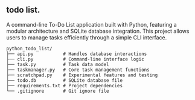 ## todo list.

A command-line To-Do List application built with Python, featuring a modular architecture and SQLite database integration. This project allows users to manage tasks efficiently through a simple CLI interface.

```text
python_todo_list/
├── api.py           # Handles database interactions
├── cli.py           # Command-line interface logic
├── task.py          # Task data model
├── taskmanager.py   # Core task management functions
├── scratchpad.py    # Experimental features and testing
├── todo.db          # SQLite database file
├── requirements.txt # Project dependencies
└── .gitignore       # Git ignore file
